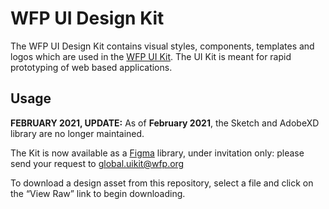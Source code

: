 # WFP UI Design Kit
The WFP UI Design Kit contains visual styles, components, templates and logos which are used in the [WFP UI Kit](https://github.com/wfp/ui). The UI Kit is meant for rapid prototyping of web based applications.

## Usage
**FEBRUARY 2021, UPDATE:**
As of **February 2021**, the Sketch and AdobeXD library are no longer maintained.

The Kit is now available as a [Figma](https://www.figma.com) library, under invitation only: please send your request to [global.uikit@wfp.org](mailto:global.uikit@wfp.org)

To download a design asset from this repository, select a file and click on the “View Raw” link to begin downloading.
